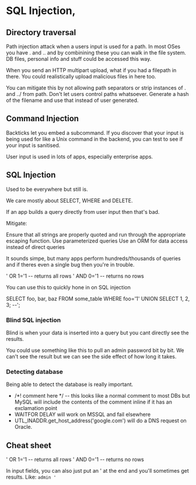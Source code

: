 # SQL Injection, 

## Directory traversal

Path injection attack when a users input is used for a path. In most OSes you have . and .. and by combinining these you can walk in the file system. DB files, personal info and stuff could be accessed this way.

When you send an HTTP multipart upload, what if you had a filepath in there. You could realistically upload malicious files in here too.

You can mitigate this by not allowing path separators or strip instances of . and ../ from path. Don't let users control paths whatsoever. Generate a hash of the filename and use that instead of user generated.

## Command Injection

Backticks let you embed a subcommand. If you discover that your input is being used for like a Unix command in the backend, you can test to see if your input is sanitised.

User input is used in lots of apps, especially enterprise apps.

## SQL Injection

Used to be everywhere but still is.

We care mostly about SELECT, WHERE and DELETE.

If an app builds a query directly from user input then that's bad.

Mitigate:

Ensure that all strings are properly quoted and run through the appropriate escaping function.
Use parameterized queries
Use an ORM for data access instead of direct queries

It sounds simpe, but many apps perform hundreds/thousands of queries and if theres even a single bug then you're in trouble.

' OR 1='1 -- returns all rows
' AND 0='1 -- returns no rows

You can use this to quickly hone in on SQL injection

SELECT foo, bar, baz FROM some_table WHERE foo='1' UNION SELECT 1, 2, 3; --';

### Blind SQL injection

Blind is when your data is inserted into a query but you cant directly see the results. 

You could use something like this to pull an admin password bit by bit. We can't see the result but we can see the side effect of how long it takes.

### Detecting database

Being able to detect the database is really important.

- /*! comment here */ -- this looks like a normal comment to most DBs but MySQL will include the contents of the comment inline if it has an exclamation point
- WAITFOR DELAY will work on MSSQL and fail elsewhere
- UTL_INADDR.get_host_address('google.com') will do a DNS request on Oracle.



## Cheat sheet
' OR 1='1 -- returns all rows
' AND 0='1 -- returns no rows

In input fields, you can also just put an ' at the end and you'll sometimes get results. Like: `admin '` 